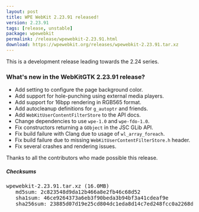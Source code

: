 ```yaml
---
layout: post
title: WPE WebKit 2.23.91 released!
version: 2.23.91
tags: [release, unstable]
package: wpewebkit
permalink: /release/wpewebkit-2.23.91.html
download: https://wpewebkit.org/releases/wpewebkit-2.23.91.tar.xz
---
```


This is a development release leading towards the 2.24 series.

### What's new in the WebKitGTK 2.23.91 release?

  - Add setting to configure the page background color.
  - Add support for hole-punching using external media players.
  - Add support for 16bpp rendering in RGB565 format.
  - Add autocleanup definitions for `g_autoptr` and friends.
  - Add `WebKitUserContentFilterStore` to the API docs.
  - Change dependencies to use `wpe-1.0` and `wpe-fdo-1.0`.
  - Fix constructors returning a `GObject` in the JSC GLib API.
  - Fix build failure with Clang due to usage of `wl_array_foreach`.
  - Fix build failure due to missing `WebKitUserContentFilterStore.h` header.
  - Fix several crashes and rendering issues.

Thanks to all the contributors who made possible this release.


##### Checksums

<pre>
wpewebkit-2.23.91.tar.xz (16.0MB)
   md5sum: 2c823548d9da12b466a8e2fb46c68d52
   sha1sum: 46ce9264373a6eb3f90beda3b94bf3a41cdeaf9e
   sha256sum: 23885d07d19e25cd804dc1eda8d14c7ed248fcc0a2268d0a2133d38a2a81ac4b
</pre>
